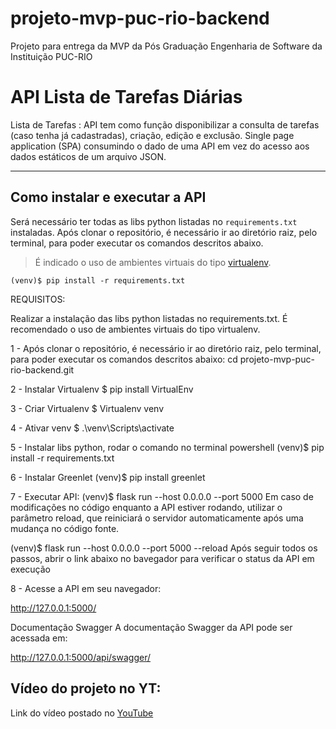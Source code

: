 # projeto-mvp-puc-rio-backend

Projeto para entrega da MVP da Pós Graduação Engenharia de Software da Instituição PUC-RIO

# API Lista de Tarefas Diárias

Lista de Tarefas : API tem como função disponibilizar a consulta de tarefas (caso tenha já cadastradas), criação, edição e exclusão. Single page application (SPA) consumindo o dado de uma API em vez do acesso aos dados estáticos de um arquivo JSON.

---
## Como instalar e executar a API


Será necessário ter todas as libs python listadas no `requirements.txt` instaladas.
Após clonar o repositório, é necessário ir ao diretório raiz, pelo terminal, para poder executar os comandos descritos abaixo.

> É indicado o uso de ambientes virtuais do tipo [virtualenv](https://virtualenv.pypa.io/en/latest/installation.html).

```
(venv)$ pip install -r requirements.txt
```

REQUISITOS:

Realizar a instalação das libs python listadas no requirements.txt.
É recomendado o uso de ambientes virtuais do tipo virtualenv.

1 - Após clonar o repositório, é necessário ir ao diretório raiz, pelo terminal, para poder executar os comandos descritos abaixo:
cd projeto-mvp-puc-rio-backend.git

2 - Instalar Virtualenv
$ pip install VirtualEnv

3 - Criar Virtualenv
$ Virtualenv venv

4 - Ativar venv
$ .\venv\Scripts\activate

5 - Instalar libs python, rodar o comando no terminal powershell
(venv)$ pip install -r requirements.txt

6 - Instalar Greenlet
(venv)$ pip install greenlet

7 - Executar API:
(venv)$ flask run --host 0.0.0.0 --port 5000
Em caso de modificações no código enquanto a API estiver rodando, utilizar o parâmetro reload, que reiniciará o servidor automaticamente após uma mudança no código fonte.

(venv)$ flask run --host 0.0.0.0 --port 5000 --reload
Após seguir todos os passos, abrir o link abaixo no bavegador para verificar o status da API em execução

8 - Acesse a API em seu navegador:

http://127.0.0.1:5000/

Documentação Swagger
A documentação Swagger da API pode ser acessada em:

http://127.0.0.1:5000/api/swagger/

## Vídeo do projeto no YT:
Link do vídeo postado no [YouTube](https://youtu.be/sF8-KFsaOOc)
